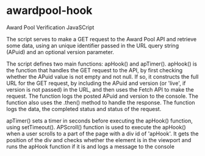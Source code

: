 # awardpool-hook
Award Pool Verification JavaSCript

The script serves to make a GET request to the Award Pool API and retrieve some data, using an unique identifier passed in the URL query string (APuid) and an optional version parameter.

The script defines two main functions: apHook() and apTimer(). apHook() is the function that handles the GET request to the API, by first checking whether the APuid value is not empty and not null. If so, it constructs the full URL for the GET request, by including the APuid and version (or 'live', if version is not passed) in the URL, and then uses the Fetch API to make the request. The function logs the posted APuid and version to the console. The function also uses the .then() method to handle the response. The function logs the data, the completed status and status of the request.

apTimer() sets a timer in seconds before executing the apHook() function, using setTimeout(). APScroll() function is used to execute the apHook() when a user scrolls to a part of the page with a div id of 'apHook'. It gets the position of the div and checks whether the element is in the viewport and runs the apHook function if it is and logs a message to the console
